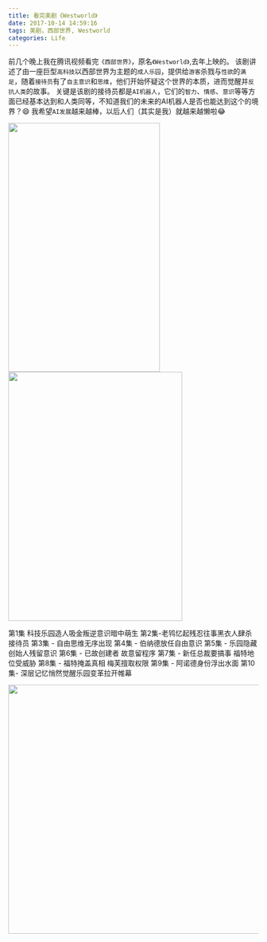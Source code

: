 ```yaml
---
title: 看完美剧《Westworld》
date: 2017-10-14 14:59:16
tags: 美剧，西部世界, Westworld
categories: Life
---
```


前几个晚上我在腾讯视频看完`《西部世界》`，原名`《Westworld》`,去年上映的。
该剧讲述了由一座巨型`高科技`以西部世界为主题的`成人乐园`，提供给`游客`杀戮与`性欲`的`满足`，随着`接待员`有了`自主意识`和`思维`，他们开始怀疑这个世界的本质，进而觉醒并`反抗人类`的故事。
关键是该剧的接待员都是`AI机器人`，它们的`智力`、`情感`、`意识`等等方面已经基本达到和人类同等，不知道我们的未来的AI机器人是否也能达到这个的境界？😄
我希望`AI发展`越来越棒，以后人们（其实是我）就越来越懒啦😂

<img src="/img/westworld/westworld_theme.jpg" width="305px" height="500px" /><img src="/img/westworld/westworld_protagonist_female_carous.jpg" width="350px" height="500px" />

第1集 科技乐园造人吸金叛逆意识暗中萌生
第2集-老鸨忆起残忍往事黑衣人肆杀接待员
第3集 - 自由思维无序出现
第4集 - 伯纳德放任自由意识
第5集 - 乐园隐藏创始人残留意识
第6集 - 已故创建者 故意留程序
第7集 - 新任总裁要搞事 福特地位受威胁
第8集 - 福特掩盖真相 梅芙擅取权限
第9集 - 阿诺德身份浮出水面
第10集- 深层记忆悄然觉醒乐园变革拉开帷幕

<img src="/img/westworld/westworld_akindofhost.jpg" width="700px" height="500px" />
